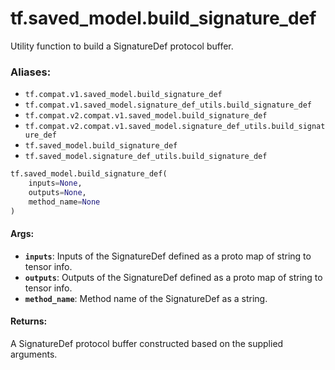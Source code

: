 <div itemscope itemtype="http://developers.google.com/ReferenceObject">
<meta itemprop="name" content="tf.saved_model.build_signature_def" />
<meta itemprop="path" content="Stable" />
</div>

# tf.saved_model.build_signature_def

Utility function to build a SignatureDef protocol buffer.

### Aliases:

* `tf.compat.v1.saved_model.build_signature_def`
* `tf.compat.v1.saved_model.signature_def_utils.build_signature_def`
* `tf.compat.v2.compat.v1.saved_model.build_signature_def`
* `tf.compat.v2.compat.v1.saved_model.signature_def_utils.build_signature_def`
* `tf.saved_model.build_signature_def`
* `tf.saved_model.signature_def_utils.build_signature_def`

``` python
tf.saved_model.build_signature_def(
    inputs=None,
    outputs=None,
    method_name=None
)
```

<!-- Placeholder for "Used in" -->


#### Args:


* <b>`inputs`</b>: Inputs of the SignatureDef defined as a proto map of string to
    tensor info.
* <b>`outputs`</b>: Outputs of the SignatureDef defined as a proto map of string to
    tensor info.
* <b>`method_name`</b>: Method name of the SignatureDef as a string.


#### Returns:

A SignatureDef protocol buffer constructed based on the supplied arguments.
